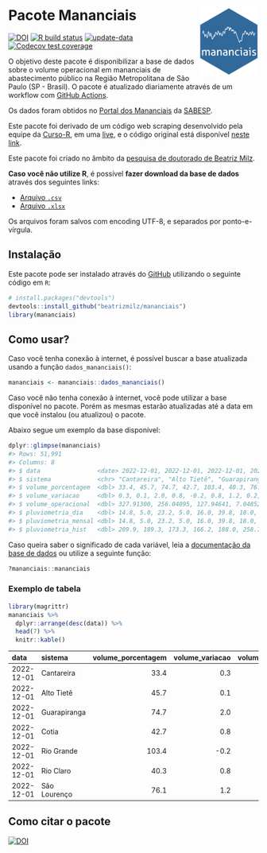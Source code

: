 
<!-- README.md is generated from README.Rmd. Please edit that file -->

# Pacote Mananciais <img src="man/figures/hexlogo.png" align="right" width = "120px"/>

<!-- badges: start -->

[![DOI](https://zenodo.org/badge/DOI/10.5281/zenodo.4733056.svg)](https://doi.org/10.5281/zenodo.4733056)
[![R build
status](https://github.com/beatrizmilz/mananciais/workflows/R-CMD-check/badge.svg)](https://github.com/beatrizmilz/mananciais/actions)
[![update-data](https://github.com/beatrizmilz/mananciais/actions/workflows/2-update_data.yaml/badge.svg)](https://github.com/beatrizmilz/mananciais/actions/workflows/2-update_data.yaml)
[![Codecov test
coverage](https://codecov.io/gh/beatrizmilz/mananciais/branch/master/graph/badge.svg)](https://codecov.io/gh/beatrizmilz/mananciais?branch=master)
<!-- badges: end -->

O objetivo deste pacote é disponibilizar a base de dados sobre o volume
operacional em mananciais de abastecimento público na Região
Metropolitana de São Paulo (SP - Brasil). O pacote é atualizado
diariamente através de um workflow com [GitHub
Actions](https://github.com/beatrizmilz/mananciais/actions).

Os dados foram obtidos no [Portal dos
Mananciais](http://mananciais.sabesp.com.br/Situacao) da
[SABESP](http://site.sabesp.com.br/site/Default.aspx).

Este pacote foi derivado de um código web scraping desenvolvido pela
equipe da [Curso-R](https://www.curso-r.com/), em uma
[live](https://youtu.be/jvZIxrMmOcQ), e o código original está
disponível [neste
link](https://github.com/curso-r/lives/blob/master/drafts/20200730_scraper_sabesp.R).

Este pacote foi criado no âmbito da [pesquisa de doutorado de Beatriz
Milz](https://beatrizmilz.github.io/tese/).

**Caso você não utilize R**, é possível **fazer download da base de
dados** através dos seguintes links:

- [Arquivo
  `.csv`](https://github.com/beatrizmilz/mananciais/raw/master/inst/extdata/mananciais.csv)
- [Arquivo
  `.xlsx`](https://github.com/beatrizmilz/mananciais/blob/master/inst/extdata/mananciais.xlsx?raw=true)

Os arquivos foram salvos com encoding UTF-8, e separados por
ponto-e-vírgula.

## Instalação

Este pacote pode ser instalado através do [GitHub](https://github.com/)
utilizando o seguinte código em `R`:

``` r
# install.packages("devtools")
devtools::install_github("beatrizmilz/mananciais")
library(mananciais)
```

## Como usar?

Caso você tenha conexão à internet, é possível buscar a base atualizada
usando a função `dados_mananciais()`:

``` r
mananciais <- mananciais::dados_mananciais() 
```

Caso você não tenha conexão à internet, você pode utilizar a base
disponível no pacote. Porém as mesmas estarão atualizadas até a data em
que você instalou (ou atualizou) o pacote.

Abaixo segue um exemplo da base disponível:

``` r
dplyr::glimpse(mananciais)
#> Rows: 51,991
#> Columns: 8
#> $ data                <date> 2022-12-01, 2022-12-01, 2022-12-01, 2022-12-01, 2…
#> $ sistema             <chr> "Cantareira", "Alto Tietê", "Guarapiranga", "Cotia…
#> $ volume_porcentagem  <dbl> 33.4, 45.7, 74.7, 42.7, 103.4, 40.3, 76.1, 33.1, 4…
#> $ volume_variacao     <dbl> 0.3, 0.1, 2.0, 0.8, -0.2, 0.8, 1.2, 0.2, 0.1, 0.9,…
#> $ volume_operacional  <dbl> 327.91300, 256.04095, 127.94641, 7.04852, 116.0383…
#> $ pluviometria_dia    <dbl> 14.8, 5.0, 23.2, 5.0, 16.0, 39.8, 18.0, 10.0, 4.6,…
#> $ pluviometria_mensal <dbl> 14.8, 5.0, 23.2, 5.0, 16.0, 39.8, 18.0, 162.2, 85.…
#> $ pluviometria_hist   <dbl> 209.9, 189.3, 173.3, 166.2, 188.0, 258.7, 211.9, 1…
```

Caso queira saber o significado de cada variável, leia a [documentação
da base de
dados](https://beatrizmilz.github.io/mananciais/reference/mananciais.html)
ou utilize a seguinte função:

``` r
?mananciais::mananciais
```

### Exemplo de tabela

``` r
library(magrittr)
mananciais %>% 
  dplyr::arrange(desc(data)) %>% 
  head(7) %>%
  knitr::kable()
```

| data       | sistema      | volume_porcentagem | volume_variacao | volume_operacional | pluviometria_dia | pluviometria_mensal | pluviometria_hist |
|:-----------|:-------------|-------------------:|----------------:|-------------------:|-----------------:|--------------------:|------------------:|
| 2022-12-01 | Cantareira   |               33.4 |             0.3 |          327.91300 |             14.8 |                14.8 |             209.9 |
| 2022-12-01 | Alto Tietê   |               45.7 |             0.1 |          256.04095 |              5.0 |                 5.0 |             189.3 |
| 2022-12-01 | Guarapiranga |               74.7 |             2.0 |          127.94641 |             23.2 |                23.2 |             173.3 |
| 2022-12-01 | Cotia        |               42.7 |             0.8 |            7.04852 |              5.0 |                 5.0 |             166.2 |
| 2022-12-01 | Rio Grande   |              103.4 |            -0.2 |          116.03834 |             16.0 |                16.0 |             188.0 |
| 2022-12-01 | Rio Claro    |               40.3 |             0.8 |            5.50475 |             39.8 |                39.8 |             258.7 |
| 2022-12-01 | São Lourenço |               76.1 |             1.2 |           67.63242 |             18.0 |                18.0 |             211.9 |

## Como citar o pacote

[![DOI](https://zenodo.org/badge/DOI/10.5281/zenodo.4733056.svg)](https://doi.org/10.5281/zenodo.4733056)
